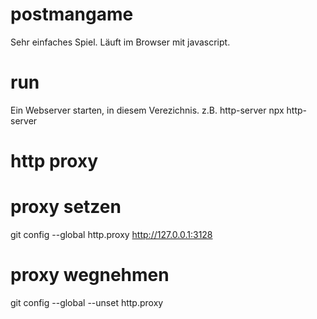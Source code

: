# postmangame
Sehr einfaches Spiel. Läuft im Browser mit javascript.

# run
Ein Webserver starten, in diesem Verezichnis. z.B. http-server
npx http-server

# http proxy

# proxy setzen
git config --global http.proxy http://127.0.0.1:3128

# proxy wegnehmen
git config --global --unset http.proxy

